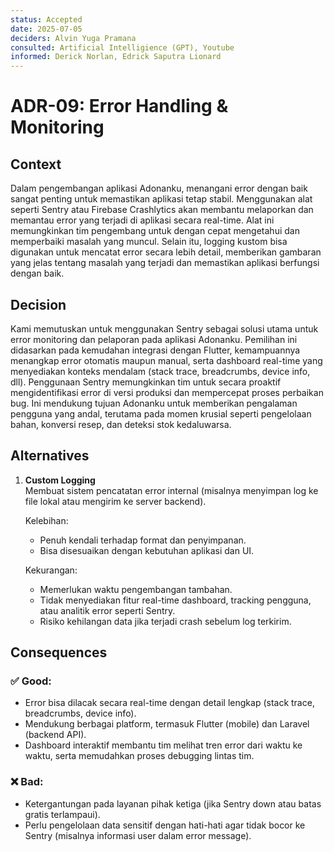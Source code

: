 ```yaml
---
status: Accepted
date: 2025-07-05
deciders: Alvin Yuga Pramana
consulted: Artificial Intelligience (GPT), Youtube
informed: Derick Norlan, Edrick Saputra Lionard
---
```


# ADR-09: Error Handling & Monitoring

## Context
Dalam pengembangan aplikasi Adonanku, menangani error dengan baik sangat penting untuk memastikan aplikasi tetap stabil. Menggunakan alat seperti Sentry atau Firebase Crashlytics akan membantu melaporkan dan memantau error yang terjadi di aplikasi secara real-time. Alat ini memungkinkan tim pengembang untuk dengan cepat mengetahui dan memperbaiki masalah yang muncul. Selain itu, logging kustom bisa digunakan untuk mencatat error secara lebih detail, memberikan gambaran yang jelas tentang masalah yang terjadi dan memastikan aplikasi berfungsi dengan baik.

## Decision
Kami memutuskan untuk menggunakan Sentry sebagai solusi utama untuk error monitoring dan pelaporan pada aplikasi Adonanku. Pemilihan ini didasarkan pada kemudahan integrasi dengan Flutter, kemampuannya menangkap error otomatis maupun manual, serta dashboard real-time yang menyediakan konteks mendalam (stack trace, breadcrumbs, device info, dll). Penggunaan Sentry memungkinkan tim untuk secara proaktif mengidentifikasi error di versi produksi dan mempercepat proses perbaikan bug. Ini mendukung tujuan Adonanku untuk memberikan pengalaman pengguna yang andal, terutama pada momen krusial seperti pengelolaan bahan, konversi resep, dan deteksi stok kedaluwarsa.

## Alternatives
1. **Custom Logging** <br>
    Membuat sistem pencatatan error internal (misalnya menyimpan log ke file lokal atau mengirim ke server backend).

    Kelebihan:
    - Penuh kendali terhadap format dan penyimpanan.
    - Bisa disesuaikan dengan kebutuhan aplikasi dan UI.

    Kekurangan:
    - Memerlukan waktu pengembangan tambahan.
    - Tidak menyediakan fitur real-time dashboard, tracking pengguna, atau analitik error seperti Sentry.
    - Risiko kehilangan data jika terjadi crash sebelum log terkirim.

## Consequences
### ✅ Good:
- Error bisa dilacak secara real-time dengan detail lengkap (stack trace, breadcrumbs, device info).
- Mendukung berbagai platform, termasuk Flutter (mobile) dan Laravel (backend API).
- Dashboard interaktif membantu tim melihat tren error dari waktu ke waktu, serta memudahkan proses debugging lintas tim.

### ❌ Bad:
- Ketergantungan pada layanan pihak ketiga (jika Sentry down atau batas gratis terlampaui).
- Perlu pengelolaan data sensitif dengan hati-hati agar tidak bocor ke Sentry (misalnya informasi user dalam error message).

